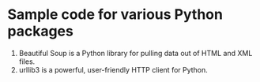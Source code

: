 # Sample code for various Python packages

1. Beautiful Soup is a Python library for pulling data out of HTML and XML files.
2. urllib3 is a powerful, user-friendly HTTP client for Python.
